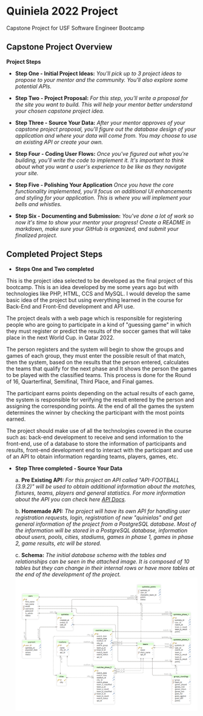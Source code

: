 # Quiniela 2022 Project
Capstone Project for USF Software Engineer Bootcamp


## Capstone Project Overview

**Project Steps**
* **Step One - Initial Project Ideas:** _You'll pick up to 3 project ideas to propose to your mentor and the community. You'll also explore some potential APIs._

* **Step Two - Project Proposal:** _For this step, you'll write a proposal for the site you want to build. This will help your mentor better understand your chosen capstone project idea._

* **Step Three - Source Your Data:** _After your mentor approves of your capstone project proposal, you'll figure out the database design of your application and where your data will come from. You may choose to use an existing API or create your own._

* **Step Four - Coding User Flows:** _Once you've figured out what you're building, you'll write the code to implement it. It's important to think about what you want a user's experience to be like as they navigate your site._

* **Step Five - Polishing Your Application** _Once you have the core functionality implemented, you'll focus on additional UI enhancements and styling for your application. This is where you will implement your bells and whistles._

* **Step Six - Documenting and Submission:** _You've done a lot of work so now it's time to show your mentor your progress! Create a README in markdown, make sure your GitHub is organized, and submit your finalized project._


## Completed Project Steps

* **Steps One and Two completed**

This is the project idea selected to be developed as the final project of this bootcamp.
This is an idea developed by me some years ago but with technologies like PHP, HTML, CCS and MySQL. I would develop the same basic idea of the project but using everything learned in the course for Back-End and Front-End development and API use.

The project deals with a web page which is responsible for registering people who are going to participate in a kind of "guessing game" in which they must register or predict the results of the soccer games that will take place in the next World Cup. in Qatar 2022.

The person registers and the system will begin to show the groups and games of each group, they must enter the possible result of that match, then the system, based on the results that the person entered, calculates the teams that qualify for the next phase and It shows the person the games to be played with the classified teams. This process is done for the Round of 16, Quarterfinal, Semifinal, Third Place, and Final games.

The participant earns points depending on the actual results of each game, the system is responsible for verifying the result entered by the person and assigning the corresponding points.
At the end of all the games the system determines the winner by checking the participant with the most points earned.

The project should make use of all the technologies covered in the course such as: back-end development to receive and send information to the front-end, use of a database to store the information of participants and results, front-end development end to interact with the participant and use of an API to obtain information regarding teams, players, games, etc.


* **Step Three completed - Source Your Data**

  a. **Pre Existing API:** _For this project an API called "API-FOOTBALL (3.9.2)" will be used to obtain additional information about the matches, fixtures, teams, players and general statistics. For more information about the API you can check here [API Docs](https://www.api-football.com/documentation-v3)._

  b. **Homemade API:** _The project will have its own API for handling user registration requests, login, registration of new "quinielas" and get general information of the project from a PostgreSQL database. Most of the information will be stored in a PostgreSQL database, information about users, pools, cities, stadiums, games in phase 1, games in phase 2, game results, etc will be stored._

  c. **Schema:** _The initial database schema with the tables and relationships can be seen in the attached image. It is composed of 10 tables but they can change in their internal rows or have more tables at the end of the development of the project._
![Quiniela 2022 Project - Initial Schema](https://github.com/brianelizondo/capstone-project-quiniela-2022/blob/master/documents/db_schema.png)
